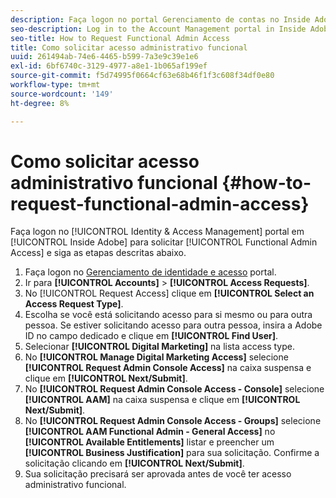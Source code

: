 ```yaml
---
description: Faça logon no portal Gerenciamento de contas no Inside Adobe para solicitar acesso administrativo funcional e siga as etapas descritas abaixo.
seo-description: Log in to the Account Management portal in Inside Adobe to request Functional Admin Access and follow the steps described below.
seo-title: How to Request Functional Admin Access
title: Como solicitar acesso administrativo funcional
uuid: 261494ab-74e6-4465-b599-7a3e9c39e1e6
exl-id: 6bf6740c-3129-4977-a8e1-1b065af199ef
source-git-commit: f5d74995f0664cf63e68b46f1f3c608f34df0e80
workflow-type: tm+mt
source-wordcount: '149'
ht-degree: 8%

---
```


# Como solicitar acesso administrativo funcional {#how-to-request-functional-admin-access}

Faça logon no [!UICONTROL Identity & Access Management] portal em [!UICONTROL Inside Adobe] para solicitar [!UICONTROL Functional Admin Access] e siga as etapas descritas abaixo.

<!-- request-functional-admin-access.xml -->

1. Faça logon no [Gerenciamento de identidade e acesso](https://iam.corp.adobe.com) portal.
2. Ir para **[!UICONTROL Accounts]** > **[!UICONTROL Access Requests]**.
3. No [!UICONTROL Request Access] clique em **[!UICONTROL Select an Access Request Type]**.
4. Escolha se você está solicitando acesso para si mesmo ou para outra pessoa. Se estiver solicitando acesso para outra pessoa, insira a Adobe ID no campo dedicado e clique em **[!UICONTROL Find User]**.
5. Selecionar **[!UICONTROL Digital Marketing]** na lista access type.
6. No **[!UICONTROL Manage Digital Marketing Access]** selecione **[!UICONTROL Request Admin Console Access]** na caixa suspensa e clique em **[!UICONTROL Next/Submit]**.
7. No **[!UICONTROL Request Admin Console Access - Console]** selecione **[!UICONTROL AAM]** na caixa suspensa e clique em **[!UICONTROL Next/Submit]**.
8. No **[!UICONTROL Request Admin Console Access - Groups]** selecione **[!UICONTROL AAM Functional Admin - General Access]** no **[!UICONTROL Available Entitlements]** listar e preencher um **[!UICONTROL Business Justification]** para sua solicitação. Confirme a solicitação clicando em **[!UICONTROL Next/Submit]**.
9. Sua solicitação precisará ser aprovada antes de você ter acesso administrativo funcional.
